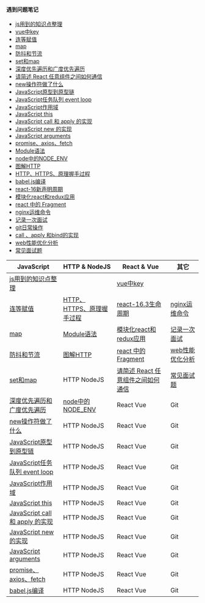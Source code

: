 #### 遇到问题笔记
+ [js用到的知识点整理](https://github.com/Composur/resume/blob/master/blog/js.md)
+ [vue中key](./doc/2019-04-16.md)
+ [连等赋值](./doc/2019-04-17.md)
+ [map](./doc/2019-04-18.md)
+ [防抖和节流](./doc/2019-04-19.md)
+ [set和map](./doc/2019-04-22.md)
+ [深度优先遍历和广度优先遍历](./doc/2019-04-25.md)
+ [请简述 React 任意组件之间如何通信](./doc/2019-04-30.md)
+ [new操作符做了什么](./doc/2019-05-08.md)
+ [JavaScript原型到原型链](./doc/2019-05-09.md)
+ [JavaScript任务队列 event loop](./doc/2019-05-12.md)
+ [JavaScript作用域](./doc/2019-05-13.md)
+ [JavaScript this](./doc/2019-05-15.md)
+ [JavaScript call 和 apply 的实现](./doc/2019-05-16.md)
+ [JavaScript new 的实现](./doc/2019-05-17.md)
+ [JavaScript arguments](./doc/2019-05-20.md)
+ [promise、axios、fetch](./doc/2019-05-24.md)
+ [Module语法](./doc/2019-05-31.md)
+ [node中的NODE_ENV](./doc/2019-07-03.md)
+ [图解HTTP](./doc/http.md)
+ [HTTP、HTTPS、原理握手过程](./doc/2019-07-07.md)
+ [babel.js编译](./doc/2019-07-09.md)
+ [react-16新声明周期](./doc/react-16新声明周期.md)
+ [模块化react和redux应用](./doc/模块化react和redux应用.md)
+ [react 中的 Fragment](./doc/2019-07-31.md)
+ [nginx运维命令](./doc/nginx命令以及部署vue.md)
+ [记录一次面试](./doc/2019-08-24.md)
+ [git日常操作](https://github.com/Composur/resume/blob/master/blog/git.md)
+ [call 、apply 和bind的实现](./doc/2019-05-16.md)
+ [web性能优化分析](./doc/web性能优化.md)
+ [常见面试题](./doc/面试2019-09-25.md)<br/>

| JavaScript | HTTP & NodeJS | React & Vue | 其它 | 
| ------ | ------  |------ |------ |
| [js用到的知识点整理](https://github.com/Composur/resume/blob/master/blog/js.md)  |  | [vue中key](./doc/2019-04-16.md) | 
| [连等赋值](./doc/2019-04-17.md) | [HTTP、HTTPS、原理握手过程](./doc/2019-07-07.md)  | [react-16.3生命周期](./doc/react-16新声明周期.md)  | [nginx运维命令](./doc/nginx命令以及部署vue.md) | 
| [map](./doc/2019-04-18.md) | [Module语法](./doc/2019-05-31.md) | [模块化react和redux应用](./doc/模块化react和redux应用.md)  | [记录一次面试](./doc/2019-08-24.md) | 
| [防抖和节流](./doc/2019-04-19.md) | [图解HTTP](./doc/http.md)  | [react 中的 Fragment](./doc/2019-07-31.md)  | [web性能优化分析](./doc/web性能优化.md) | 
| [set和map](./doc/2019-04-22.md) | HTTP  NodeJS |  [请简述 React 任意组件之间如何通信](./doc/2019-04-30.md) | [常见面试题](./doc/面试2019-09-25.md) | 
| [深度优先遍历和广度优先遍历](./doc/2019-04-25.md) |[node中的NODE_ENV](./doc/2019-07-03.md) | React Vue | Git | 
| [new操作符做了什么](./doc/2019-05-08.md) | HTTP NodeJS | React  Vue | Git | 
| [JavaScript原型到原型链](./doc/2019-05-09.md) | HTTP  NodeJS | React  Vue | Git | 
| [JavaScript任务队列 event loop](./doc/2019-05-12.md) | HTTP  NodeJS | React  Vue | Git | 
| [JavaScript作用域](./doc/2019-05-13.md) | HTTP  NodeJS | React  Vue | Git | 
| [JavaScript this](./doc/2019-05-15.md) | HTTP  NodeJS | React  Vue | Git | 
| [JavaScript call 和 apply 的实现](./doc/2019-05-16.md) | HTTP  NodeJS | React  Vue | Git | 
| [JavaScript new 的实现](./doc/2019-05-17.md) | HTTP  NodeJS | React  Vue | Git | 
| [JavaScript arguments](./doc/2019-05-20.md) | HTTP  NodeJS | React  Vue | Git | 
| [promise、axios、fetch](./doc/2019-05-24.md) | HTTP  NodeJS | React  Vue | Git | 
| [babel.js编译](./doc/2019-07-09.md) | HTTP  NodeJS | React  Vue | Git | 

